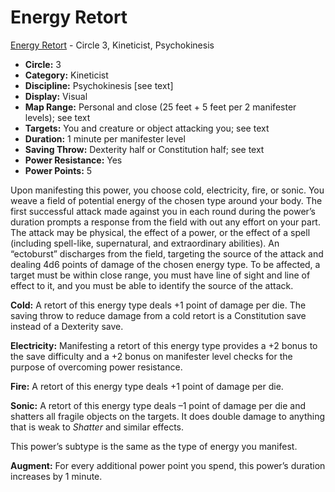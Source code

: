 # Energy Retort

[Energy Retort](/Psionics/E/EnergyRetort.md) - Circle 3, Kineticist, Psychokinesis

- **Circle:** 3
- **Category:** Kineticist
- **Discipline:** Psychokinesis [see text]
- **Display:** Visual
- **Map Range:** Personal and close (25 feet + 5 feet per 2 manifester levels); see text
- **Targets:** You and creature or object attacking you; see text
- **Duration:** 1 minute per manifester level
- **Saving Throw:** Dexterity half or Constitution half; see text
- **Power Resistance:** Yes
- **Power Points:** 5

Upon manifesting this power, you choose cold, electricity, fire, or sonic. You weave a field of potential energy of the chosen type around your body. The first successful attack made against you in each round during the power’s duration prompts a response from the field with out any effort on your part. The attack may be physical, the effect of a power, or the effect of a spell (including spell-like, supernatural, and extraordinary abilities). An “ectoburst” discharges from the field, targeting the source of the attack and dealing 4d6 points of damage of the chosen energy type. To be affected, a target must be within close range, you must have line of sight and line of effect to it, and you must be able to identify the source of the attack.

**Cold:** A retort of this energy type deals +1 point of damage per die. The saving throw to reduce damage from a cold retort is a Constitution save instead of a Dexterity save.

**Electricity:** Manifesting a retort of this energy type provides a +2 bonus to the save difficulty and a +2 bonus on manifester level checks for the purpose of overcoming power resistance.

**Fire:** A retort of this energy type deals +1 point of damage per die.

**Sonic:** A retort of this energy type deals –1 point of damage per die and shatters all fragile objects on the targets. It does double damage to anything that is weak to *Shatter* and similar effects.

This power’s subtype is the same as the type of energy you manifest. 

**Augment:** For every additional power point you spend, this power’s duration increases by 1 minute.
